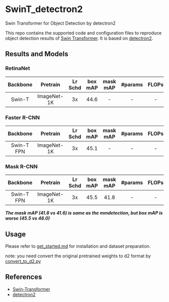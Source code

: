 # SwinT_detectron2
Swin Transformer for Object Detection by detectron2

This repo contains the supported code and configuration files to reproduce object detection results of [Swin Transformer](https://arxiv.org/pdf/2103.14030.pdf). It is based on [detectron2](https://github.com/facebookresearch/detectron2).


## Results and Models

### RetinaNet

| Backbone | Pretrain | Lr Schd | box mAP | mask mAP | #params | FLOPs | config | log | model |
| :---: | :---: | :---: | :---: | :---: | :---: | :---: | :---: | :---: |:---: |
| Swin-T | ImageNet-1K | 3x | 44.6| - | - | - | [config](configs/SwinT/retinanet_swint_T_FPN_3x.yaml) | - | - |

### Faster R-CNN

| Backbone | Pretrain | Lr Schd | box mAP | mask mAP | #params | FLOPs | config | log | model |
| :---: | :---: | :---: | :---: | :---: | :---: | :---: | :---: | :---: |:---: |
| Swin-T FPN| ImageNet-1K | 3x | 45.1| - | - | - | [config](configs/SwinT/faster_rcnn_swint_T_FPN_3x.yaml) | - | [model](https://github.com/xiaohu2015/SwinT_detectron2/releases/download/v1.1/faster_rcnn_swint_T.pth) |

### Mask R-CNN

| Backbone | Pretrain | Lr Schd | box mAP | mask mAP | #params | FLOPs | config | log | model |
| :---: | :---: | :---: | :---: | :---: | :---: | :---: | :---: | :---: |:---: |
| Swin-T FPN| ImageNet-1K | 3x | 45.5 | 41.8 | - | - | [config](configs/SwinT/mask_rcnn_swint_T_FPN_3x.yaml) | - | [model](https://github.com/xiaohu2015/SwinT_detectron2/releases/download/v1.0/mask_rcnn_swint_T_coco17.pth) |

***The mask mAP (41.8 vs 41.6) is same as the mmdetection, but box mAP is worse (45.5 vs 46.0)***


## Usage
Please refer to [get_started.md](https://detectron2.readthedocs.io/en/latest/tutorials/getting_started.html) for installation and dataset preparation.

note: you need convert the original pretrained weights to d2 format by [convert_to_d2.py](convert_to_d2.py)

## References
- [Swin-Transformer](https://github.com/microsoft/Swin-Transformer)
- [detectron2](https://github.com/facebookresearch/detectron2)
